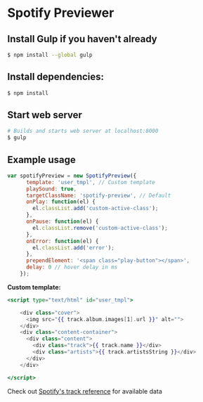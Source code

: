 # Spotify Previewer

## Install Gulp if you haven't already
```sh
$ npm install --global gulp
```

## Install dependencies:
```sh
$ npm install 
```

## Start web server
```sh
# Builds and starts web server at localhost:8000
$ gulp
```

## Example usage
```javascript
var spotifyPreview = new SpotifyPreview({
      template: 'user_tmpl', // Custom template
      playSound: true,
      targetClassName: 'spotify-preview', // Default
      onPlay: function(el) {
        el.classList.add('custom-active-class');
      },
      onPause: function(el) {
        el.classList.remove('custom-active-class');
      },
      onError: function(el) {
        el.classList.add('error');
      },
      prependElement: '<span class="play-button"></span>',
      delay: 0 // hover delay in ms
    });
```
**Custom template:**

```hbs
<script type="text/html" id="user_tmpl">

    <div class="cover">
      <img src="{{ track.album.images[1].url }}" alt="">
    </div>
    <div class="content-container">
      <div class="content">
        <div class="track">{{ track.name }}</div>
        <div class="artists">{{ track.artistsString }}</div>
      </div>
    </div>

</script>

```
Check out [Spotify's track reference](https://developer.spotify.com/web-api/get-track/#example) for available data
